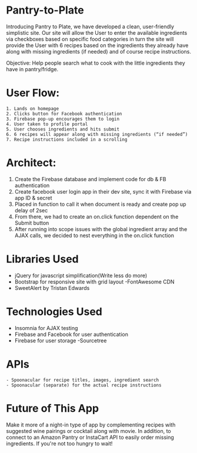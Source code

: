 # Pantry-to-Plate
Introducing Pantry to Plate, we have developed a clean, user-friendly simplistic site.    Our site will allow the User to enter the available ingredients via checkboxes based on specific food categories in turn the site will provide the User with 6 recipes based on the ingredients they already have along with missing ingredients (if needed) and of course recipe instructions.

Objective: Help people search what to cook with the little ingredients they have in pantry/fridge.

# User Flow:
	1. Lands on homepage
	2. Clicks button for Facebook authentication 
	3. Firebase pop-up encourages them to login
	4. User taken to profile portal
	5. User chooses ingredients and hits submit
	6. 6 recipes will appear along with missing ingredients (“if needed”) 
	7. Recipe instructions included in a scrolling 

# Architect:
  1. Create the Firebase database and implement code for db & FB authentication
  2. Create facebook user login app in their dev site, sync it with Firebase via app ID & secret
  3. Placed in function to call it when document is ready and create pop up delay of 2sec
  4. From there, we had to create an on.click function dependent on the Submit button
  5. After running into scope issues with the global ingredient array and the AJAX calls, we decided to nest everything in the on.click function

# Libraries Used
- jQuery for javascript simplification(Write less do more) 
- Bootstrap for responsive site with grid layout
-FontAwesome CDN
- SweetAlert by Tristan Edwards

# Technologies Used
- Insomnia for AJAX testing
- Firebase and Facebook for user authentication
- Firebase for user storage
-Sourcetree

# APIs
	- Spoonacular for recipe titles, images, ingredient search
	- Spoonacular (separate) for the actual recipe instructions

# Future of This App
Make it more of a night-in type of app by complementing recipes with suggested wine pairings or cocktail along with movie. In addition, to connect to an Amazon Pantry or InstaCart API to easily order missing ingredients. If you're not too hungry to wait!
